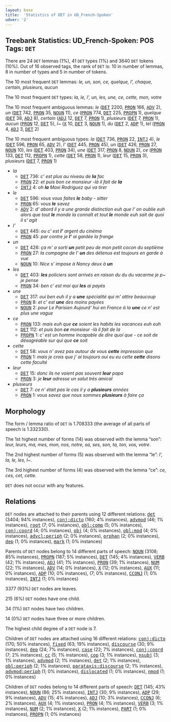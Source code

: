 ```yaml
---
layout: base
title:  'Statistics of DET in UD_French-Spoken'
udver: '2'
---
```


## Treebank Statistics: UD_French-Spoken: POS Tags: `DET`

There are 24 `DET` lemmas (1%), 41 `DET` types (1%) and 3640 `DET` tokens (10%).
Out of 16 observed tags, the rank of `DET` is: 10 in number of lemmas, 8 in number of types and 5 in number of tokens.

The 10 most frequent `DET` lemmas: <em>le, un, son, ce, quelque, l', chaque, certain, plusieurs, aucun</em>

The 10 most frequent `DET` types:  <em>la, le, l', un, les, une, ce, cette, mon, votre</em>

The 10 most frequent ambiguous lemmas: <em>le</em> (<tt><a href="fr_spoken-pos-DET.html">DET</a></tt> 2200, <tt><a href="fr_spoken-pos-PRON.html">PRON</a></tt> 166, <tt><a href="fr_spoken-pos-ADV.html">ADV</a></tt> 2), <em>un</em> (<tt><a href="fr_spoken-pos-DET.html">DET</a></tt> 742, <tt><a href="fr_spoken-pos-PRON.html">PRON</a></tt> 35, <tt><a href="fr_spoken-pos-NOUN.html">NOUN</a></tt> 11), <em>ce</em> (<tt><a href="fr_spoken-pos-PRON.html">PRON</a></tt> 774, <tt><a href="fr_spoken-pos-DET.html">DET</a></tt> 225, <tt><a href="fr_spoken-pos-PROPN.html">PROPN</a></tt> 1), <em>quelque</em> (<tt><a href="fr_spoken-pos-DET.html">DET</a></tt> 38, <tt><a href="fr_spoken-pos-ADJ.html">ADJ</a></tt> 8), <em>certain</em> (<tt><a href="fr_spoken-pos-ADJ.html">ADJ</a></tt> 12, <tt><a href="fr_spoken-pos-DET.html">DET</a></tt> 7, <tt><a href="fr_spoken-pos-PRON.html">PRON</a></tt> 1), <em>plusieurs</em> (<tt><a href="fr_spoken-pos-DET.html">DET</a></tt> 7, <tt><a href="fr_spoken-pos-PRON.html">PRON</a></tt> 1), <em>aucun</em> (<tt><a href="fr_spoken-pos-PRON.html">PRON</a></tt> 12, <tt><a href="fr_spoken-pos-DET.html">DET</a></tt> 5), <em>l~</em> (<tt><a href="fr_spoken-pos-X.html">X</a></tt> 10, <tt><a href="fr_spoken-pos-DET.html">DET</a></tt> 3, <tt><a href="fr_spoken-pos-NOUN.html">NOUN</a></tt> 1), <em>du</em> (<tt><a href="fr_spoken-pos-DET.html">DET</a></tt> 2, <tt><a href="fr_spoken-pos-ADP.html">ADP</a></tt> 1), <em>tel</em> (<tt><a href="fr_spoken-pos-PRON.html">PRON</a></tt> 4, <tt><a href="fr_spoken-pos-ADJ.html">ADJ</a></tt> 3, <tt><a href="fr_spoken-pos-DET.html">DET</a></tt> 2)

The 10 most frequent ambiguous types:  <em>la</em> (<tt><a href="fr_spoken-pos-DET.html">DET</a></tt> 736, <tt><a href="fr_spoken-pos-PRON.html">PRON</a></tt> 22, <tt><a href="fr_spoken-pos-INTJ.html">INTJ</a></tt> 4), <em>le</em> (<tt><a href="fr_spoken-pos-DET.html">DET</a></tt> 596, <tt><a href="fr_spoken-pos-PRON.html">PRON</a></tt> 65, <tt><a href="fr_spoken-pos-ADV.html">ADV</a></tt> 2), <em>l'</em> (<tt><a href="fr_spoken-pos-DET.html">DET</a></tt> 445, <tt><a href="fr_spoken-pos-PRON.html">PRON</a></tt> 45), <em>un</em> (<tt><a href="fr_spoken-pos-DET.html">DET</a></tt> 426, <tt><a href="fr_spoken-pos-PRON.html">PRON</a></tt> 27, <tt><a href="fr_spoken-pos-NOUN.html">NOUN</a></tt> 10), <em>les</em> (<tt><a href="fr_spoken-pos-DET.html">DET</a></tt> 403, <tt><a href="fr_spoken-pos-PRON.html">PRON</a></tt> 34), <em>une</em> (<tt><a href="fr_spoken-pos-DET.html">DET</a></tt> 317, <tt><a href="fr_spoken-pos-PRON.html">PRON</a></tt> 8, <tt><a href="fr_spoken-pos-NOUN.html">NOUN</a></tt> 2), <em>ce</em> (<tt><a href="fr_spoken-pos-PRON.html">PRON</a></tt> 133, <tt><a href="fr_spoken-pos-DET.html">DET</a></tt> 112, <tt><a href="fr_spoken-pos-PROPN.html">PROPN</a></tt> 1), <em>cette</em> (<tt><a href="fr_spoken-pos-DET.html">DET</a></tt> 58, <tt><a href="fr_spoken-pos-PRON.html">PRON</a></tt> 1), <em>leur</em> (<tt><a href="fr_spoken-pos-DET.html">DET</a></tt> 15, <tt><a href="fr_spoken-pos-PRON.html">PRON</a></tt> 3), <em>plusieurs</em> (<tt><a href="fr_spoken-pos-DET.html">DET</a></tt> 7, <tt><a href="fr_spoken-pos-PRON.html">PRON</a></tt> 1)


* <em>la</em>
  * <tt><a href="fr_spoken-pos-DET.html">DET</a></tt> 736: <em>c' est plus au niveau de <b>la</b> fac</em>
  * <tt><a href="fr_spoken-pos-PRON.html">PRON</a></tt> 22: <em>et puis bon ce monsieur -là il fait de <b>la</b></em>
  * <tt><a href="fr_spoken-pos-INTJ.html">INTJ</a></tt> 4: <em>oh <b>la</b> Maxi Rodriguez qui va tirer</em>
* <em>le</em>
  * <tt><a href="fr_spoken-pos-DET.html">DET</a></tt> 596: <em>vous vous faites <b>le</b> baby - sitter</em>
  * <tt><a href="fr_spoken-pos-PRON.html">PRON</a></tt> 65: <em>vous <b>le</b> savez</em>
  * <tt><a href="fr_spoken-pos-ADV.html">ADV</a></tt> 2: <em>d' abord il y a une grande distinction euh que l' on oublie euh alors que tout <b>le</b> monde la connaît et tout <b>le</b> monde euh sait de quoi il s' agit</em>
* <em>l'</em>
  * <tt><a href="fr_spoken-pos-DET.html">DET</a></tt> 445: <em>ou c' est <b>l'</b> argent du cinéma</em>
  * <tt><a href="fr_spoken-pos-PRON.html">PRON</a></tt> 45: <em>par contre je <b>l'</b> ai gardée la frange</em>
* <em>un</em>
  * <tt><a href="fr_spoken-pos-DET.html">DET</a></tt> 426: <em>ça m' a sorti <b>un</b> petit peu de mon petit cocon du septième</em>
  * <tt><a href="fr_spoken-pos-PRON.html">PRON</a></tt> 27: <em>la compagne de l' <b>un</b> des détenus est toujours en garde à vue</em>
  * <tt><a href="fr_spoken-pos-NOUN.html">NOUN</a></tt> 10: <em>Nice s' impose à Nancy deux à <b>un</b></em>
* <em>les</em>
  * <tt><a href="fr_spoken-pos-DET.html">DET</a></tt> 403: <em><b>les</b> policiers sont arrivés en raison du du du vacarme je p~ je pense</em>
  * <tt><a href="fr_spoken-pos-PRON.html">PRON</a></tt> 34: <em>ben c' est moi qui <b>les</b> ai payés</em>
* <em>une</em>
  * <tt><a href="fr_spoken-pos-DET.html">DET</a></tt> 317: <em>oui ben euh il y a <b>une</b> spécialité qui m' attire beaucoup</em>
  * <tt><a href="fr_spoken-pos-PRON.html">PRON</a></tt> 8: <em>et c' est <b>une</b> des moins payées</em>
  * <tt><a href="fr_spoken-pos-NOUN.html">NOUN</a></tt> 2: <em>pour Le Parisien Aujourd' hui en France à la <b>une</b> ce n' est plus une vague</em>
* <em>ce</em>
  * <tt><a href="fr_spoken-pos-PRON.html">PRON</a></tt> 133: <em>mais euh que <b>ce</b> soient les habits les vacances euh euh</em>
  * <tt><a href="fr_spoken-pos-DET.html">DET</a></tt> 112: <em>et puis bon <b>ce</b> monsieur -là il fait de la</em>
  * <tt><a href="fr_spoken-pos-PROPN.html">PROPN</a></tt> 1: <em>c' est un homme incapable de dire quoi que - ce soit de désagréable sur qui que <b>ce</b> soit</em>
* <em>cette</em>
  * <tt><a href="fr_spoken-pos-DET.html">DET</a></tt> 58: <em>vous n' avez pas autour de vous <b>cette</b> impression que</em>
  * <tt><a href="fr_spoken-pos-PRON.html">PRON</a></tt> 1: <em>mais je crois que j' ai toujours oui eu eu cette <b>cette</b> disons cette faculté</em>
* <em>leur</em>
  * <tt><a href="fr_spoken-pos-DET.html">DET</a></tt> 15: <em>donc ils ne voient pas souvent <b>leur</b> papa</em>
  * <tt><a href="fr_spoken-pos-PRON.html">PRON</a></tt> 3: <em>je <b>leur</b> adresse un salut très amical</em>
* <em>plusieurs</em>
  * <tt><a href="fr_spoken-pos-DET.html">DET</a></tt> 7: <em>ce n' était pas le cas il y a <b>plusieurs</b> années</em>
  * <tt><a href="fr_spoken-pos-PRON.html">PRON</a></tt> 1: <em>vous savez que nous sommes <b>plusieurs</b> à faire ça</em>

## Morphology

The form / lemma ratio of `DET` is 1.708333 (the average of all parts of speech is 1.332330).

The 1st highest number of forms (14) was observed with the lemma “son”: <em>leur, leurs, ma, mes, mon, nos, notre, sa, ses, son, ta, ton, vos, votre</em>.

The 2nd highest number of forms (5) was observed with the lemma “le”: <em>l', la, le, les, l~</em>.

The 3rd highest number of forms (4) was observed with the lemma “ce”: <em>ce, ces, cet, cette</em>.

`DET` does not occur with any features.


## Relations

`DET` nodes are attached to their parents using 12 different relations: <tt><a href="fr_spoken-dep-det.html">det</a></tt> (3404; 94% instances), <tt><a href="fr_spoken-dep-conj-dicto.html">conj:dicto</a></tt> (160; 4% instances), <tt><a href="fr_spoken-dep-advmod.html">advmod</a></tt> (46; 1% instances), <tt><a href="fr_spoken-dep-root.html">root</a></tt> (7; 0% instances), <tt><a href="fr_spoken-dep-obl-comp.html">obl:comp</a></tt> (5; 0% instances), <tt><a href="fr_spoken-dep-conj-coord.html">conj:coord</a></tt> (4; 0% instances), <tt><a href="fr_spoken-dep-obj.html">obj</a></tt> (4; 0% instances), <tt><a href="fr_spoken-dep-obl-mod.html">obl:mod</a></tt> (4; 0% instances), <tt><a href="fr_spoken-dep-advcl-periph.html">advcl:periph</a></tt> (2; 0% instances), <tt><a href="fr_spoken-dep-orphan.html">orphan</a></tt> (2; 0% instances), <tt><a href="fr_spoken-dep-dep.html">dep</a></tt> (1; 0% instances), <tt><a href="fr_spoken-dep-mark.html">mark</a></tt> (1; 0% instances)

Parents of `DET` nodes belong to 14 different parts of speech: <tt><a href="fr_spoken-pos-NOUN.html">NOUN</a></tt> (3108; 85% instances), <tt><a href="fr_spoken-pos-PROPN.html">PROPN</a></tt> (187; 5% instances), <tt><a href="fr_spoken-pos-DET.html">DET</a></tt> (145; 4% instances), <tt><a href="fr_spoken-pos-VERB.html">VERB</a></tt> (42; 1% instances), <tt><a href="fr_spoken-pos-ADJ.html">ADJ</a></tt> (41; 1% instances), <tt><a href="fr_spoken-pos-PRON.html">PRON</a></tt> (39; 1% instances), <tt><a href="fr_spoken-pos-NUM.html">NUM</a></tt> (22; 1% instances), <tt><a href="fr_spoken-pos-ADV.html">ADV</a></tt> (14; 0% instances), <tt><a href="fr_spoken-pos-X.html">X</a></tt> (12; 0% instances), <tt><a href="fr_spoken-pos-AUX.html">AUX</a></tt> (11; 0% instances), <tt><a href="fr_spoken-pos-ADP.html">ADP</a></tt> (10; 0% instances),  (7; 0% instances), <tt><a href="fr_spoken-pos-CCONJ.html">CCONJ</a></tt> (1; 0% instances), <tt><a href="fr_spoken-pos-INTJ.html">INTJ</a></tt> (1; 0% instances)

3377 (93%) `DET` nodes are leaves.

215 (6%) `DET` nodes have one child.

34 (1%) `DET` nodes have two children.

14 (0%) `DET` nodes have three or more children.

The highest child degree of a `DET` node is 7.

Children of `DET` nodes are attached using 16 different relations: <tt><a href="fr_spoken-dep-conj-dicto.html">conj:dicto</a></tt> (170; 50% instances), <tt><a href="fr_spoken-dep-fixed.html">fixed</a></tt> (63; 19% instances), <tt><a href="fr_spoken-dep-discourse.html">discourse</a></tt> (30; 9% instances), <tt><a href="fr_spoken-dep-dep.html">dep</a></tt> (24; 7% instances), <tt><a href="fr_spoken-dep-case.html">case</a></tt> (22; 7% instances), <tt><a href="fr_spoken-dep-conj-coord.html">conj:coord</a></tt> (7; 2% instances), <tt><a href="fr_spoken-dep-cc.html">cc</a></tt> (5; 1% instances), <tt><a href="fr_spoken-dep-cop.html">cop</a></tt> (3; 1% instances), <tt><a href="fr_spoken-dep-nsubj.html">nsubj</a></tt> (3; 1% instances), <tt><a href="fr_spoken-dep-advmod.html">advmod</a></tt> (2; 1% instances), <tt><a href="fr_spoken-dep-det.html">det</a></tt> (2; 1% instances), <tt><a href="fr_spoken-dep-obl-periph.html">obl:periph</a></tt> (2; 1% instances), <tt><a href="fr_spoken-dep-parataxis-discourse.html">parataxis:discourse</a></tt> (2; 1% instances), <tt><a href="fr_spoken-dep-advmod-periph.html">advmod:periph</a></tt> (1; 0% instances), <tt><a href="fr_spoken-dep-dislocated.html">dislocated</a></tt> (1; 0% instances), <tt><a href="fr_spoken-dep-nmod.html">nmod</a></tt> (1; 0% instances)

Children of `DET` nodes belong to 14 different parts of speech: <tt><a href="fr_spoken-pos-DET.html">DET</a></tt> (145; 43% instances), <tt><a href="fr_spoken-pos-NOUN.html">NOUN</a></tt> (86; 25% instances), <tt><a href="fr_spoken-pos-INTJ.html">INTJ</a></tt> (30; 9% instances), <tt><a href="fr_spoken-pos-ADP.html">ADP</a></tt> (29; 9% instances), <tt><a href="fr_spoken-pos-ADV.html">ADV</a></tt> (15; 4% instances), <tt><a href="fr_spoken-pos-ADJ.html">ADJ</a></tt> (10; 3% instances), <tt><a href="fr_spoken-pos-CCONJ.html">CCONJ</a></tt> (6; 2% instances), <tt><a href="fr_spoken-pos-AUX.html">AUX</a></tt> (4; 1% instances), <tt><a href="fr_spoken-pos-PRON.html">PRON</a></tt> (4; 1% instances), <tt><a href="fr_spoken-pos-VERB.html">VERB</a></tt> (3; 1% instances), <tt><a href="fr_spoken-pos-NUM.html">NUM</a></tt> (2; 1% instances), <tt><a href="fr_spoken-pos-X.html">X</a></tt> (2; 1% instances), <tt><a href="fr_spoken-pos-PART.html">PART</a></tt> (1; 0% instances), <tt><a href="fr_spoken-pos-PROPN.html">PROPN</a></tt> (1; 0% instances)

